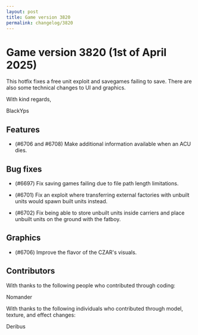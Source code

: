 ```yaml
---
layout: post
title: Game version 3820
permalink: changelog/3820
---
```



# Game version 3820 (1st of April 2025)

This hotfix fixes a free unit exploit and savegames failing to save.
There are also some technical changes to UI and graphics.

With kind regards,

BlackYps

## Features

- (#6706 and #6708) Make additional information available when an ACU dies.


## Bug fixes

- (#6697) Fix saving games failing due to file path length limitations.

- (#6701) Fix an exploit where transferring external factories with unbuilt units would spawn built units instead.

- (#6702) Fix being able to store unbuilt units inside carriers and place unbuilt units on the ground with the fatboy.


## Graphics

- (#6706) Improve the flavor of the CZAR's visuals.


## Contributors

With thanks to the following people who contributed through coding:

Nomander

With thanks to the following individuals who contributed through model, texture, and effect changes:

Deribus
